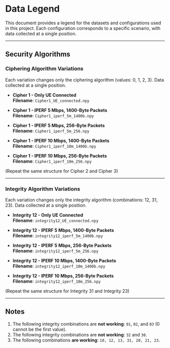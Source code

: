 # Data Legend

This document provides a legend for the datasets and configurations used in this project. Each configuration corresponds to a specific scenario, with data collected at a single position.

---

## Security Algorithms

### Ciphering Algorithm Variations
Each variation changes only the ciphering algorithm (values: 0, 1, 2, 3). Data collected at a single position.

- **Cipher 1 - Only UE Connected**  
  **Filename**: `Cipher1_UE_connected.npy`

- **Cipher 1 - IPERF 5 Mbps, 1400-Byte Packets**  
  **Filename**: `Cipher1_iperf_5m_1400b.npy`

- **Cipher 1 - IPERF 5 Mbps, 256-Byte Packets**  
  **Filename**: `Cipher1_iperf_5m_256.npy`

- **Cipher 1 - IPERF 10 Mbps, 1400-Byte Packets**  
  **Filename**: `Cipher1_iperf_10m_1400b.npy`

- **Cipher 1 - IPERF 10 Mbps, 256-Byte Packets**  
  **Filename**: `Cipher1_iperf_10m_256.npy`

(Repeat the same structure for Cipher 2 and Cipher 3)

---

### Integrity Algorithm Variations
Each variation changes only the integrity algorithm (combinations: 12, 31, 23). Data collected at a single position.

- **Integrity 12 - Only UE Connected**  
  **Filename**: `integrity12_UE_connected.npy`

- **Integrity 12 - IPERF 5 Mbps, 1400-Byte Packets**  
  **Filename**: `integrity12_iperf_5m_1400b.npy`

- **Integrity 12 - IPERF 5 Mbps, 256-Byte Packets**  
  **Filename**: `integrity12_iperf_5m_256.npy`

- **Integrity 12 - IPERF 10 Mbps, 1400-Byte Packets**  
  **Filename**: `integrity12_iperf_10m_1400b.npy`

- **Integrity 12 - IPERF 10 Mbps, 256-Byte Packets**  
  **Filename**: `integrity12_iperf_10m_256.npy`

(Repeat the same structure for Integrity 31 and Integrity 23)

---

## Notes
1. The following integrity combinations are **not working**: `01`, `02`, and `03` (0 cannot be the first value).  
2. The following integrity combinations are **not working**: `32` and `30`.  
3. The following combinations **are working**:  `10, 12, 13, 31, 20, 21, 23`.


